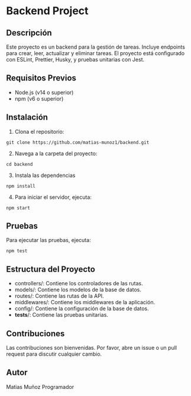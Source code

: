 

# Backend Project

## Descripción

Este proyecto es un backend para la gestión de tareas. Incluye endpoints para crear, leer, actualizar y eliminar tareas. El proyecto está configurado con ESLint, Prettier, Husky, y pruebas unitarias con Jest.

## Requisitos Previos

- Node.js (v14 o superior)
- npm (v6 o superior)

## Instalación

1. Clona el repositorio:

```
git clone https://github.com/matias-munoz1/backend.git
```
2. Navega a la carpeta del proyecto:
```
cd backend
```

3. Instala las dependencias
```
npm install
```
4. Para iniciar el servidor, ejecuta:
```
npm start
```
## Pruebas
Para ejecutar las pruebas, ejecuta:
```
npm test
```

## Estructura del Proyecto
- controllers/: Contiene los controladores de las rutas.
- models/: Contiene los modelos de la base de datos.
- routes/: Contiene las rutas de la API.
- middlewares/: Contiene los middlewares de la aplicación.
- config/: Contiene la configuración de la base de datos.
- __tests__/: Contiene las pruebas unitarias.

## Contribuciones
Las contribuciones son bienvenidas. Por favor, abre un issue o un pull request para discutir cualquier cambio.

## Autor 
Matias Muñoz Programador

